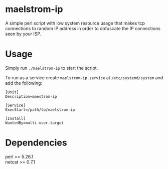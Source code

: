 # maelstrom-ip

A simple perl script with low system resource usage that makes tcp connections to random IP address in order to obfuscate the IP connections seen by your ISP.

# Usage

Simply run `./maelstrom-ip` to start the script. <br />

To run as a service create `maelstrom-ip.service` at `/etc/systemd/system` and add the following: <br />

```
[Unit]
Description=maestrom-ip

[Service]
ExecStart=/path/to/maelstrom-ip

[Install]
WantedBy=multi-user.target
```


# Dependencies
perl >= 5.26.1 <br />
netcat >= 0.7.1 <br />


